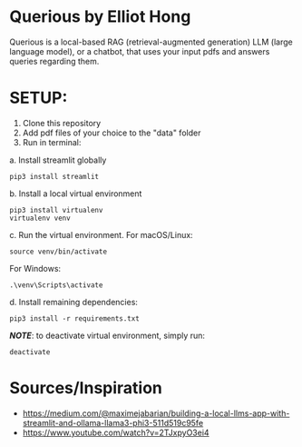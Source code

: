 # Querious by Elliot Hong

Querious is a local-based RAG (retrieval-augmented generation) LLM (large language model), or a chatbot, that uses your input pdfs and answers queries regarding them.

# SETUP:
1. Clone this repository
2. Add pdf files of your choice to the "data" folder
3. Run in terminal:

a. Install streamlit globally
```
pip3 install streamlit
```

b. Install a local virtual environment
```
pip3 install virtualenv
virtualenv venv
```

c. Run the virtual environment. For macOS/Linux:
```
source venv/bin/activate
```

For Windows:
```
.\venv\Scripts\activate
```

d. Install remaining dependencies:
```
pip3 install -r requirements.txt
```

***NOTE***: to deactivate virtual environment, simply run:
```
deactivate
```

# Sources/Inspiration
* https://medium.com/@maximejabarian/building-a-local-llms-app-with-streamlit-and-ollama-llama3-phi3-511d519c95fe
* https://www.youtube.com/watch?v=2TJxpyO3ei4